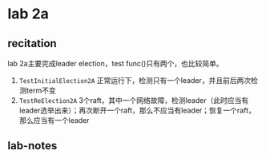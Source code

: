 # lab 2a

## recitation
lab 2a主要完成leader election，test func()只有两个，也比较简单。
1. `TestInitialElection2A` 正常运行下，检测只有一个leader，并且前后两次检测term不变
2. `TestReElection2A` 3个raft，其中一个网络故障，检测leader（此时应当有leader选举出来）；再次断开一个raft，那么不应当有leader；恢复一个raft，那么应当有一个leader

## lab-notes

